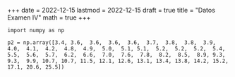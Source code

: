 +++
date      = 2022-12-15
lastmod   = 2022-12-15
draft     = true
title     = "Datos Examen IV"
math      = true
+++


```{python}
import numpy as np

p2 = np.array([3.4, 3.6,  3.6,  3.6,  3.6,  3.7,  3.8,  3.8,  3.9,  4.0,  4.1,  4.2,  4.8,  4.9,  5.0,  5.1, 5.1,  5.2,  5.2,  5.2,  5.4,  5.5,  5.6,  5.7,  6.2,  6.6,  7.0,  7.6,  7.8,  8.2,  8.5,  8.9, 9.3,  9.3,  9.9, 10.7, 10.7, 11.5, 12.1, 12.6, 13.1, 13.4, 13.8, 14.2, 15.2, 17.1, 20.6, 25.5])

```
